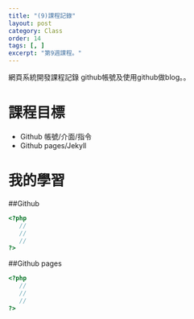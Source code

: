 ```yaml
---
title: "(9)課程記錄"
layout: post
category: Class
order: 14
tags: [, ]
excerpt: "第9週課程。"
---
```

網頁系統開發課程記錄
github帳號及使用github做blog。。

# 課程目標
- Github 帳號/介面/指令
- Github pages/Jekyll

# 我的學習

##Github



```php
<?php
   //
   //
   //
?>
```
##Github pages

```php
<?php
   //
   //
   //
?>
```


[1]: https://github.com/        "GitHub"
[2]: https://pages.github.com/  "GitHub Pages"
[3]: https://jekyllrb.com/      "Jekyll"
[4]: http://markdown.tw         "Markdown文件"
[5]: http://dillinger.io/       "Dillinger"








